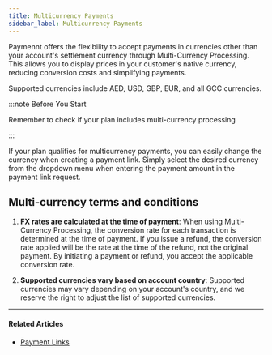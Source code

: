 ```yaml
---
title: Multicurrency Payments
sidebar_label: Multicurrency Payments
---
```


Paymennt offers the flexibility to accept payments in currencies other than your account's settlement currency through Multi-Currency Processing. This allows you to display prices in your customer's native currency, reducing conversion costs and simplifying payments.

Supported currencies include AED, USD, GBP, EUR, and all GCC currencies.

:::note Before You Start

Remember to check if your plan includes multi-currency processing

:::

If your plan qualifies for multicurrency payments, you can easily change the currency when creating a payment link. Simply select the desired currency from the dropdown menu when entering the payment amount in the payment link request.

## Multi-currency terms and conditions​

1. **FX rates are calculated at the time of payment**:
When using Multi-Currency Processing, the conversion rate for each transaction is determined at the time of payment. If you issue a refund, the conversion rate applied will be the rate at the time of the refund, not the original payment. By initiating a payment or refund, you accept the applicable conversion rate.

2. **Supported currencies vary based on account country**:
Supported currencies may vary depending on your account's country, and we reserve the right to adjust the list of supported currencies.

***

#### Related Articles

* [<ins>Payment Links</ins>](1-payments-links.md)
